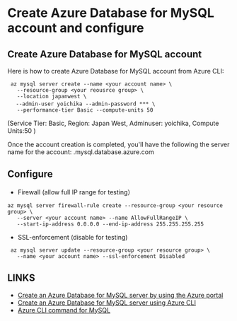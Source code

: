# Create Azure Database for MySQL account and configure

## Create Azure Database for MySQL account

Here is how to create Azure Database for MySQL account from Azure CLI:
```
 az mysql server create --name <your account name> \
   --resource-group <your reousrce group> \
   --location japanwest \
　 --admin-user yoichika --admin-password *** \
   --performance-tier Basic --compute-units 50
```
(Service Tier: Basic, Region: Japan West, Adminuser: yoichika, Compute Units:50 )

Once the account creation is completed, you'll have the following the server name for the account:
<youraccoutname>.mysql.database.azure.com

## Configure

- Firewall (allow full IP range for testing）
```
az mysql server firewall-rule create --resource-group <your resource group> \
   --server <your account name> --name AllowFullRangeIP \
   --start-ip-address 0.0.0.0 --end-ip-address 255.255.255.255
```

- SSL-enforcement (disable for testing)
```
 az mysql server update --resource-group <your resource group> \
   --name <your account name> --ssl-enforcement Disabled
```

## LINKS
- [Create an Azure Database for MySQL server by using the Azure portal](https://docs.microsoft.com/en-us/azure/mysql/quickstart-create-mysql-server-database-using-azure-portal)
- [Create an Azure Database for MySQL server using Azure CLI](https://docs.microsoft.com/en-us/azure/mysql/quickstart-create-mysql-server-database-using-azure-cli)
- [Azure CLI command for MySQL](https://docs.microsoft.com/en-us/cli/azure/mysql
)